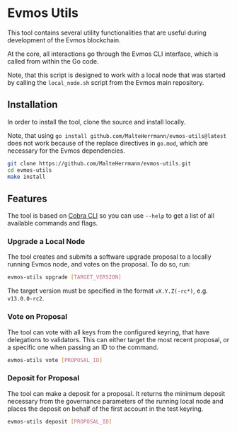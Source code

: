 # Evmos Utils

This tool contains several utility functionalities that are useful during
development of the Evmos blockchain. 

At the core, all interactions go through the Evmos CLI interface, which is
called from within the Go code.

Note, that this script is designed to work with a local node that was
started by calling the `local_node.sh` script from the Evmos main repository.

## Installation

In order to install the tool, clone the source and install locally.

Note, that using `go install github.com/MalteHerrmann/evmos-utils@latest`
does not work because of the replace directives in `go.mod`,
which are necessary for the Evmos dependencies.

```bash
git clone https://github.com/MalteHerrmann/evmos-utils.git
cd evmos-utils
make install
```

## Features

The tool is based on [Cobra CLI](https://github.com/spf13/cobra) so you can use
`--help` to get a list of all available commands and flags.

### Upgrade a Local Node

The tool creates and submits a software upgrade proposal to a locally running Evmos node,
and votes on the proposal. To do so, run:

```bash
evmos-utils upgrade [TARGET_VERSION]
```

The target version must be specified in the format `vX.Y.Z(-rc*)`, e.g. `v13.0.0-rc2`.

### Vote on Proposal

The tool can vote with all keys from the configured keyring, that have delegations
to validators. This can either target the most recent proposal, or a specific one when
passing an ID to the command.

```bash
evmos-utils vote [PROPOSAL_ID]
```

### Deposit for Proposal

The tool can make a deposit for a proposal.
It returns the minimum deposit necessary from the governance parameters of the running local node
and places the deposit on behalf of the first account in the test keyring.

```bash
evmos-utils deposit [PROPOSAL_ID]
```

